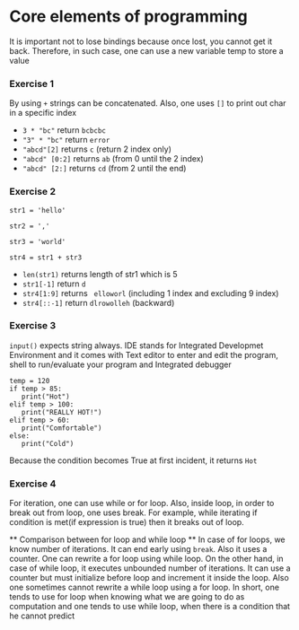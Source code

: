 # Core elements of programming
It is important not to lose bindings because once lost, you cannot get it back.
Therefore, in such case, one can use a new variable temp to store a value

### Exercise 1
By using ```+``` strings can be concatenated.
Also, one uses ```[]``` to print out char in a specific index
+ ```3 * "bc"``` return ```bcbcbc```
+ ```"3" * "bc"``` return ```error```
+ ```"abcd"[2]``` returns ```c``` (return 2 index only)
+ ```"abcd" [0:2]``` returns ```ab``` (from 0 until the 2 index)
+ ```"abcd" [2:]``` returns ```cd``` (from 2 until the end)

### Exercise 2
```str1 = 'hello' ```

```str2 = ',' ```

```str3 = 'world' ```

```str4 = str1 + str3```

+ ```len(str1)``` returns length of str1 which is 5
+ ```str1[-1]``` return ```d```
+ ```str4[1:9]``` returns ``` elloworl``` (including 1 index and excluding 9 index)
+ ```str4[::-1]``` return ```dlrowolleh``` (backward)

### Exercise 3
```input()``` expects string  always.
IDE stands for Integrated Developmet Environment and it comes with Text editor to enter and edit the program, shell to run/evaluate your program and Integrated debugger  

```
temp = 120
if temp > 85:
   print("Hot")
elif temp > 100:
   print("REALLY HOT!")
elif temp > 60:
   print("Comfortable")
else:
   print("Cold")

```
Because the condition becomes True at first incident, it returns ```Hot```

### Exercise 4
For iteration, one can use while or for loop. Also, inside loop, in order to break out from loop, one uses break. For example, while iterating if condition is met(if expression is true) then it breaks out of loop.

** Comparison between for loop and while loop **
In case of for loops, we know number of iterations. It can end early using ```break```. Also it uses a counter. One can rewrite a for loop using while loop. On the other hand, in case of while loop, it executes unbounded number of iterations. It can use a counter but must initialize before loop and increment it inside the loop. Also one sometimes cannot rewrite a while loop using a for loop.
In short, one tends to use for loop when knowing what we are going to do as computation and one tends to use while loop, when there is a condition that he cannot predict

